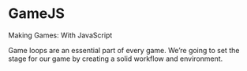 # GameJS

Making Games: With JavaScript


Game loops are an essential part of every game. We’re going to set the stage for our game by creating a solid workflow and environment. 
